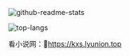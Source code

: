 <img src="https://github-readme-stats.vercel.app/api?username=pcdd-group&count_private=true&include_all_commits=false&locale=cn&cache_seconds=1800&hide_border=true&show_icons=true&bg_color=0,EC6C6C,FFD479,FFFC79,73FA79&theme=graywhite" alt="github-readme-stats" />

<img src="https://github-readme-stats.vercel.app/api/top-langs/?username=pcdd-group&locale=cn&cache_seconds=1800&hide_border=true&layout=compact&bg_color=0,73FA79,73FDFF,D783FF&theme=graywhite" 
alt="top-langs" />

看小说网：🔗https://kxs.lyunion.top


